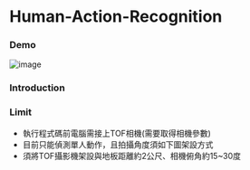 # Human-Action-Recognition
### Demo
![image](https://github.com/tsenguw/Human-Action-Recognition/blob/master/demo.gif)

### Introduction

### Limit
* 執行程式碼前電腦需接上TOF相機(需要取得相機參數) <br/>
* 目前只能偵測單人動作，且拍攝角度須如下圖架設方式 <br/>
* 須將TOF攝影機架設與地板距離約2公尺、相機俯角約15~30度 <br/>
